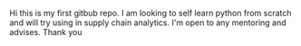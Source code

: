 Hi this is my first gitbub repo. I am looking to self learn python from scratch and will try using in supply chain analytics. I'm open to any mentoring and advises. Thank you
